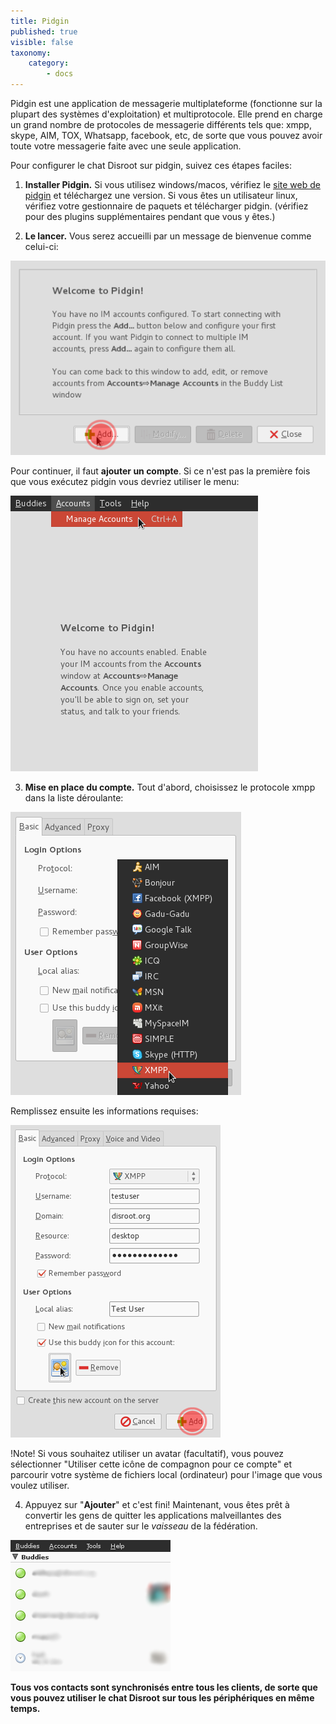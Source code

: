 ```yaml
---
title: Pidgin
published: true
visible: false
taxonomy:
    category:
        - docs
---
```


Pidgin est une application de messagerie multiplateforme (fonctionne sur la plupart des systèmes d'exploitation) et multiprotocole. Elle prend en charge un grand nombre de protocoles de messagerie différents tels que: xmpp, skype, AIM, TOX, Whatsapp, facebook, etc, de sorte que vous pouvez avoir toute votre messagerie faite avec une seule application.

Pour configurer le chat Disroot sur pidgin, suivez ces étapes faciles:

1. **Installer Pidgin.**
Si vous utilisez windows/macos, vérifiez le [site web de pidgin](http://pidgin.im/download/) et téléchargez une version.
Si vous êtes un utilisateur linux, vérifiez votre gestionnaire de paquets et télécharger pidgin. (vérifiez pour des plugins supplémentaires pendant que vous y êtes.)

2. **Le lancer.**
Vous serez accueilli par un message de bienvenue comme celui-ci:

![](en/pidgin1.png)

Pour continuer, il faut **ajouter un compte**.
Si ce n'est pas la première fois que vous exécutez pidgin vous devriez utiliser le menu:

![](en/pidgin2.png)

3. **Mise en place du compte.**
Tout d'abord, choisissez le protocole xmpp dans la liste déroulante:

![](en/pidgin3.png)

Remplissez ensuite les informations requises:

![](en/pidgin4.png)

!Note! Si vous souhaitez utiliser un avatar (facultatif), vous pouvez sélectionner "Utiliser cette icône de compagnon pour ce compte" et parcourir votre système de fichiers local (ordinateur) pour l'image que vous voulez utiliser.

4. Appuyez sur "**Ajouter**" et c'est fini!
Maintenant, vous êtes prêt à convertir les gens de quitter les applications malveillantes des entreprises et de sauter sur le *vaisseau* de la fédération.

![](en/pidgin5.png)

**Tous vos contacts sont synchronisés entre tous les clients, de sorte que vous pouvez utiliser le chat Disroot sur tous les périphériques en même temps.**
